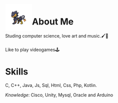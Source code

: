  
<img align='left' src='https://github.com/PachaConJet/PachaConJet/blob/main/Bio/LuxraySprite.gif' width='17%'> 

# About Me
Studing computer science, love art and music.🖌️🎨
 ####
Like to play videogames🕹️
 


# Skills
C, C++, Java, Js, Sql, Html, Css, Php, Kotlin.

*Knowledge*: Cisco, Unity, Mysql, Oracle and Arduino

